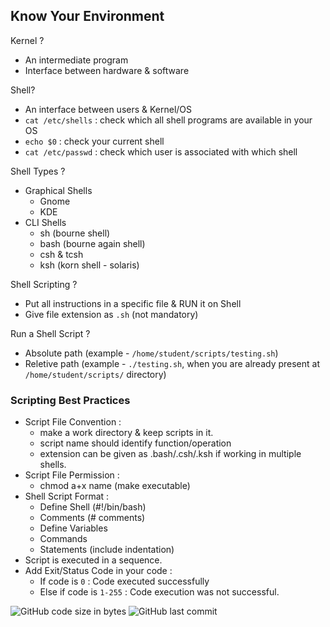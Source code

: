 ## Know Your Environment

Kernel ?
- An intermediate program
- Interface between hardware & software

Shell? 
- An interface between users & Kernel/OS
- `cat /etc/shells` : check which all shell programs are available in your OS
- `echo $0` : check your current shell 
- `cat /etc/passwd` : check which user is associated with which shell

Shell Types ?
- Graphical Shells 
    - Gnome
    - KDE
- CLI Shells
    - sh (bourne shell)
    - bash (bourne again shell) 
    - csh & tcsh
    - ksh (korn shell - solaris)

Shell Scripting ?
- Put all instructions in a specific file & RUN it on Shell
- Give file extension as `.sh` (not mandatory)

Run a Shell Script ?
- Absolute path (example - `/home/student/scripts/testing.sh`)
- Reletive path (example - `./testing.sh`, when you are already present at `/home/student/scripts/` directory)

### Scripting Best Practices
- Script File Convention :
	- make a work directory & keep scripts in it.
	- script name should identify function/operation
	- extension can be given as .bash/.csh/.ksh if working in multiple shells.
- Script File Permission :
	- chmod a+x name (make executable)
- Shell Script Format : 
	- Define Shell (#!/bin/bash)
	- Comments (# comments)
	- Define Variables
	- Commands
	- Statements (include indentation)
- Script is executed in a sequence.
- Add Exit/Status Code in your code :
	- If code is `0` : Code executed successfully
	- Else if code is `1-255` : Code execution was not successful.


![GitHub code size in bytes](https://img.shields.io/github/languages/code-size/Krushna-Prasad-Sahoo/Shell-Script-Practice?style=for-the-badge)
![GitHub last commit](https://img.shields.io/github/last-commit/Krushna-Prasad-Sahoo/Shell-Script-Practice?style=for-the-badge)



